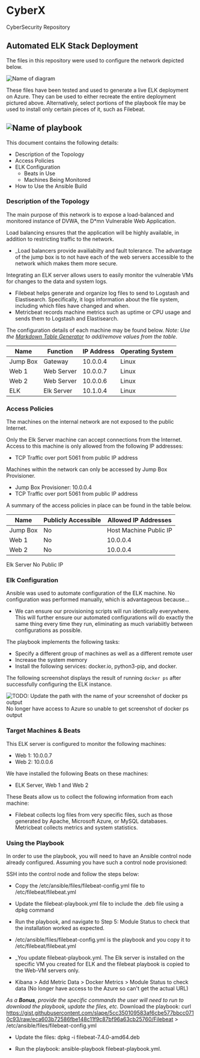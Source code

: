 # CyberX
CyberSecurity Repository
## Automated ELK Stack Deployment

The files in this repository were used to configure the network depicted below.

![Name of diagram](Images/cloud-infrastructure.png)

These files have been tested and used to generate a live ELK deployment on Azure. They can be used to either recreate the entire deployment pictured above. Alternatively, select portions of the playbook file may be used to install only certain pieces of it, such as Filebeat.

![Name of playbook](Images/install-elk.yml)
  - 
  
This document contains the following details:
- Description of the Topology
- Access Policies
- ELK Configuration
  - Beats in Use
  - Machines Being Monitored
- How to Use the Ansible Build


### Description of the Topology

The main purpose of this network is to expose a load-balanced and monitored instance of DVWA, the D*mn Vulnerable Web Application.

Load balancing ensures that the application will be highly available, in addition to restricting traffic to the network.
- _Load balancers provide availiabilty and fault tolerance. The advantage of the jump box is to not have each of the web servers accessible to the network which makes them more secure. 

Integrating an ELK server allows users to easily monitor the vulnerable VMs for changes to the data and system logs.
- Filebeat helps generate and organize log files to send to Logstash and Elastisearch. Specifically, it logs information about the file system, including which files have changed and when. 
- Metricbeat records machine metrics such as uptime or CPU usage and sends them to Logstash and Elastisearch. 

The configuration details of each machine may be found below.
_Note: Use the [Markdown Table Generator](http://www.tablesgenerator.com/markdown_tables) to add/remove values from the table_.

| Name     | Function | IP Address | Operating System |
|----------|----------|------------|------------------|
| Jump Box | Gateway  | 10.0.0.4   | Linux            |
| Web 1    |Web Server| 10.0.0.7   | Linux            |
| Web 2    |Web Server| 10.0.0.6   | Linux            |
| ELK      |Elk Server| 10.1.0.4   | Linux            |

### Access Policies

The machines on the internal network are not exposed to the public Internet. 

Only the Elk Server machine can accept connections from the Internet. Access to this machine is only allowed from the following IP addresses:
- TCP Traffic over port 5061 from public IP address

Machines within the network can only be accessed by Jump Box Provisioner.
- Jump Box Provisioner: 10.0.0.4
- TCP Traffic over port 5061 from public IP address

A summary of the access policies in place can be found in the table below.

| Name     | Publicly Accessible | Allowed IP Addresses |
|----------|---------------------|----------------------|
| Jump Box | No                  |Host Machine Public IP|
| Web 1    | No                  | 10.0.0.4             |
| Web 2    | No                  | 10.0.0.4             |
Elk Server   No                    Public IP 

### Elk Configuration

Ansible was used to automate configuration of the ELK machine. No configuration was performed manually, which is advantageous because...
- We can ensure our provisioning scripts will run identically everywhere. This will further ensure our automated configurations will do exactly the same thing every time they run, eliminating as much variabiitly between configurations as possible. 

The playbook implements the following tasks:
- Specify a different group of machines as well as a different remote user
- Increase the system memory
- Install the following services: docker.io, python3-pip, and docker. 

The following screenshot displays the result of running `docker ps` after successfully configuring the ELK instance.

![TODO: Update the path with the name of your screenshot of docker ps output](Images/docker_ps_output.png)
No longer have access to Azure so unable to get screenshot of docker ps output

### Target Machines & Beats
This ELK server is configured to monitor the following machines:
- Web 1: 10.0.0.7
- Web 2: 10.0.0.6

We have installed the following Beats on these machines:
- ELK Server, Web 1 and Web 2

These Beats allow us to collect the following information from each machine:
- Filebeat collects log files from very specific files, such as those generated by Apache, Microsoft Azure, or MySQL databases. Metricbeat collects metrics and system statistics. 

### Using the Playbook
In order to use the playbook, you will need to have an Ansible control node already configured. Assuming you have such a control node provisioned: 

SSH into the control node and follow the steps below:
- Copy the /etc/ansible/files/filebeat-config.yml file to /etc/filebeat/filebeat.yml
- Update the filebeat-playbook.yml file to include the .deb file using a dpkg command
- Run the playbook, and navigate to Step 5: Module Status to check that the installation worked as expected.

- /etc/ansible/files/filebeat-config.yml is the playbook and you copy it to /etc/filebeat/filebeat.yml
- _You update filebeat-playbook.yml. The Elk server is installed on the specific VM you created for ELK and the filebeat playbook is copied to the Web-VM servers only. 
- Kibana > Add Metric Data > Docker Metrics > Module Status to check data (No longer have access to the Azure so can't get the actual URL)

_As a **Bonus**, provide the specific commands the user will need to run to download the playbook, update the files, etc._ Download the playbook: curl https://gist.githubusercontent.com/slape/5cc350109583af6cbe577bbcc0710c93/raw/eca603b72586fbe148c11f9c87bf96a63cb25760/Filebeat > /etc/ansible/files/filebeat-config.yml

- Update the files: dpkg -i filebeat-7.4.0-amd64.deb

- Run the playbook: ansible-playbook filebeat-playbook.yml.
